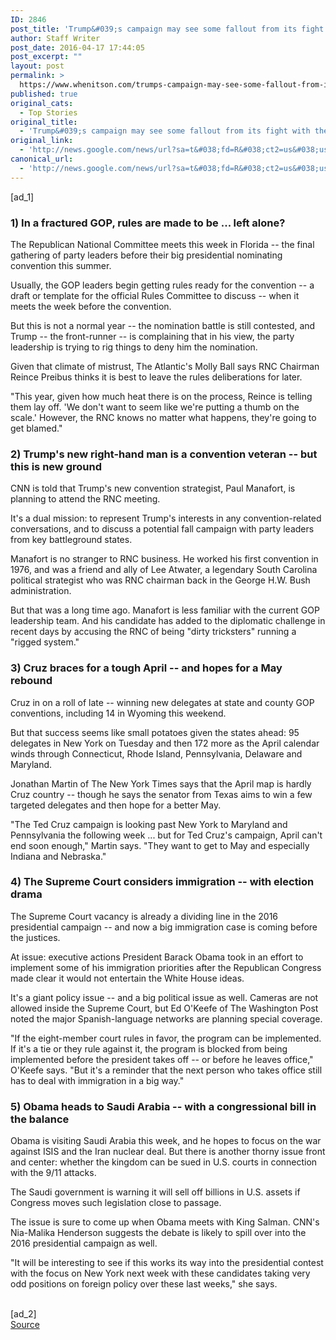 ```yaml
---
ID: 2846
post_title: 'Trump&#039;s campaign may see some fallout from its fight with the RNC &#8211; CNN'
author: Staff Writer
post_date: 2016-04-17 17:44:05
post_excerpt: ""
layout: post
permalink: >
  https://www.whenitson.com/trumps-campaign-may-see-some-fallout-from-its-fight-with-the-rnc-cnn/
published: true
original_cats:
  - Top Stories
original_title:
  - 'Trump&#039;s campaign may see some fallout from its fight with the RNC - CNN'
original_link:
  - 'http://news.google.com/news/url?sa=t&#038;fd=R&#038;ct2=us&#038;usg=AFQjCNEg5wB6QgBkvUREcTLhNZkAbAeaWg&#038;clid=c3a7d30bb8a4878e06b80cf16b898331&#038;cid=52779087777126&#038;ei=ZMsTV4iUMNOOhAH0yYXQAg&#038;url=http://www.cnn.com/2016/04/17/election-center-2016/ip-forecast-4-17/'
canonical_url:
  - 'http://news.google.com/news/url?sa=t&#038;fd=R&#038;ct2=us&#038;usg=AFQjCNEg5wB6QgBkvUREcTLhNZkAbAeaWg&#038;clid=c3a7d30bb8a4878e06b80cf16b898331&#038;cid=52779087777126&#038;ei=ZMsTV4iUMNOOhAH0yYXQAg&#038;url=http://www.cnn.com/2016/04/17/election-center-2016/ip-forecast-4-17/'
---
```

 [ad_1]
<br><p><h3>1) In a fractured GOP, rules are made to be ... left alone?</h3></p><p>The Republican National Committee meets this week in Florida -- the final gathering of party leaders before their big presidential nominating convention this summer.</p><p>Usually, the GOP leaders begin getting rules ready for the convention -- a draft or template for the official Rules Committee to discuss -- when it meets the week before the convention.</p><p>But this is not a normal year -- the nomination battle is still contested, and Trump -- the front-runner -- is complaining that in his view, the party leadership is trying to rig things to deny him the nomination.         </p><div readability="123.7091222031"><p>Given that climate of mistrust, The Atlantic's Molly Ball says RNC Chairman Reince Preibus thinks it is best to leave the rules deliberations for later. </p><p>"This year, given how much heat there is on the process, Reince is telling them lay off. 'We don't want to seem like we're putting a thumb on the scale.' However, the RNC knows no matter what happens, they're going to get blamed."</p><p><h3>2) Trump's new right-hand man is a convention veteran -- but this is new ground</h3></p><p>CNN is told that Trump's new convention strategist, Paul Manafort, is planning to attend the RNC meeting.</p><p>It's a dual mission: to represent Trump's interests in any convention-related conversations, and to discuss a potential fall campaign with party leaders from key battleground states.</p><p>Manafort is no stranger to RNC business. He worked his first convention in 1976, and was a friend and ally of Lee Atwater, a legendary South Carolina political strategist who was RNC chairman back in the George H.W. Bush administration.</p><p>But that was a long time ago. Manafort is less familiar with the current GOP leadership team. And his candidate has added to the diplomatic challenge in recent days by accusing the RNC of being "dirty tricksters" running a "rigged system."      </p><p><h3>3) Cruz braces for a tough April -- and hopes for a May rebound</h3></p><p>Cruz in on a roll of late -- winning new delegates at state and county GOP conventions, including 14 in Wyoming this weekend.</p><p>But that success seems like small potatoes given the states ahead: 95 delegates in New York on Tuesday and then 172 more as the April calendar winds through Connecticut, Rhode Island, Pennsylvania, Delaware and Maryland.</p><p>Jonathan Martin of The New York Times says that the April map is hardly Cruz country -- though he says the senator from Texas aims to win a few targeted delegates and then hope for a better May.</p><p>"The Ted Cruz campaign is looking past New York to Maryland and Pennsylvania the following week ... but for Ted Cruz's campaign, April can't end soon enough," Martin says. "They want to get to May and especially Indiana and Nebraska."</p><p><h3>4) The Supreme Court considers immigration -- with election drama</h3></p><p>The Supreme Court vacancy is already a dividing line in the 2016 presidential campaign -- and now a big immigration case is coming before the justices.</p><p>At issue: executive actions President Barack Obama took in an effort to implement some of his immigration priorities after the Republican Congress made clear it would not entertain the White House ideas.</p><p>It's a giant policy issue -- and a big political issue as well. Cameras are not allowed inside the Supreme Court, but Ed O'Keefe of The Washington Post noted the major Spanish-language networks are planning special coverage.</p><p>"If the eight-member court rules in favor, the program can be implemented. If it's a tie or they rule against it, the program is blocked from being implemented before the president takes off -- or before he leaves office," O'Keefe says. "But it's a reminder that the next person who takes office still has to deal with immigration in a big way."</p><p><h3>5) Obama heads to Saudi Arabia -- with a congressional bill in the balance </h3></p><p>Obama is visiting Saudi Arabia this week, and he hopes to focus on the war against ISIS and the Iran nuclear deal. But there is another thorny issue front and center: whether the kingdom can be sued in U.S. courts in connection with the 9/11 attacks.</p><p>The Saudi government is warning it will sell off billions in U.S. assets if Congress moves such legislation close to passage.</p><p>The issue is sure to come up when Obama meets with King Salman. CNN's Nia-Malika Henderson suggests the debate is likely to spill over into the 2016 presidential campaign as well.</p><p>"It will be interesting to see if this works its way into the presidential contest with the focus on New York next week with these candidates taking very odd positions on foreign policy over these last weeks," she says.</p></div>
<br>[ad_2]
<br><a href="http://news.google.com/news/url?sa=t&#038;fd=R&#038;ct2=us&#038;usg=AFQjCNEg5wB6QgBkvUREcTLhNZkAbAeaWg&#038;clid=c3a7d30bb8a4878e06b80cf16b898331&#038;cid=52779087777126&#038;ei=ZMsTV4iUMNOOhAH0yYXQAg&#038;url=http://www.cnn.com/2016/04/17/election-center-2016/ip-forecast-4-17/">Source </a>